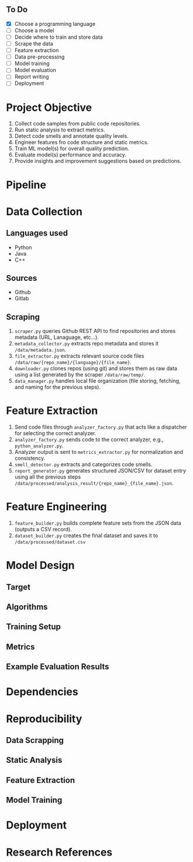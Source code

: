 ## To Do

- [x] Choose a programming language
- [ ] Choose a model
- [ ] Decide where to train and store data
- [ ] Scrape the data
- [ ] Feature extraction
- [ ] Data pre-processing
- [ ] Model training
- [ ] Model evaluation
- [ ] Report writing
- [ ] Deployment

# Project Objective

1. Collect code samples from public code repositories.
2. Run static analysis to extract metrics.
3. Detect code smells and annotate quality levels.
4. Engineer features fro code structure and static metrics.
5. Train ML model(s) for overall quality prediction.
6. Evaluate model(s) performance and accuracy.
7. Provide insights and improvement suggestions based on predictions.

# Pipeline

# Data Collection

## Languages used

- Python
- Java
- C++

## Sources

- Github
- Gitlab

## Scraping

1. `scraper.py` queries Github REST API to find repositories and stores metadata (URL, Lanaguage, etc...).
2. `metadata_collector.py` extracts repo metadata and stores it `/data/metadata.json`.
3. `file_extractor.py` extracts relevant source code files `/data/raw/{repo_name}/{language}/{file_name}`.
4. `downloader.py` clones repos (using git) and stores them as raw data using a list generated by the scraper `/data/raw/temp/`.
5. `data_manager.py` handles local file organization (file storing, fetching, and naming for the previous steps).

# Feature Extraction

1. Send code files through `analyzer_factory.py` that acts like a dispatcher for selecting the correct analyzer.
2. `analyzer_factory.py` sends code to the correct analyzer, e.g., `python_analyzer.py`.
3. Analyzer output is sent to `metrics_extractor.py` for normalization and consistency.
4. `smell_detector.py` extracts and categorizes code smells.
5. `report_generator.py` generates structured JSON/CSV for dataset entry using all the previous steps `/data/processed/analysis_result/{repo_name}_{file_name}.json`.

# Feature Engineering

1. `feature_builder.py` builds complete feature sets from the JSON data (outputs a CSV record).
2. `dataset_builder.py` creates the final dataset and saves it to `/data/processed/dataset.csv`

# Model Design

## Target

## Algorithms

## Training Setup

## Metrics

## Example Evaluation Results

# Dependencies

# Reproducibility 

## Data Scrapping

## Static Analysis

## Feature Extraction

## Model Training

# Deployment

# Research References

